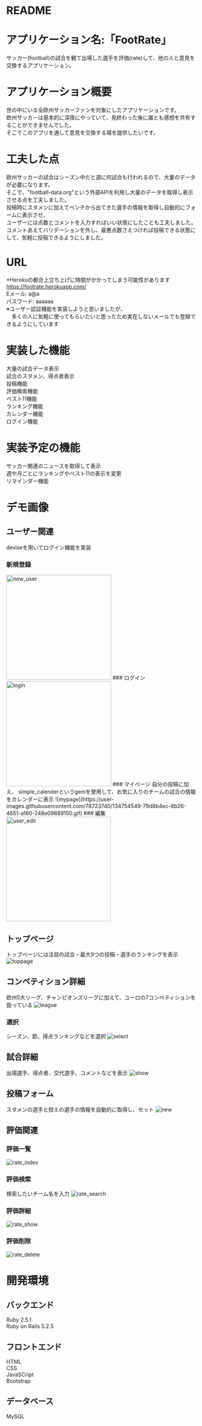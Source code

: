 # README

# アプリケーション名:「FootRate」
 サッカー(football)の試合を観て出場した選手を評価(rate)して、他の人と意見を交換するアプリケーション。  
 
# アプリケーション概要
 世の中にいる全欧州サッカーファンを対象にしたアプリケーションです。  
 欧州サッカーは基本的に深夜にやっていて、見終わった後に誰とも感想を共有することができませんでした。  
 そこでこのアプリを通して意見を交換する場を提供したいです。  
 
# 工夫した点
 欧州サッカーの試合はシーズン中だと週に何試合も行われるので、大量のデータが必要になります。  
 そこで、"football-data.org"という外部APIを利用し大量のデータを取得し表示させる点を工夫しました。  
 投稿時にスタメンに加えてベンチから出てきた選手の情報を取得し自動的にフォームに表示させ、  
 ユーザーには点数とコメントを入力すればいい状態にしたことも工夫しました。  
 コメントあえてバリデーションを外し、最悪点数さえつければ投稿できる状態にして、気軽に投稿できるようにしました。
 
# URL
 *Herokuの都合上立ち上げに時間がかかってしまう可能性があります  
 https://footrate.herokuapp.com/  
 Eメール: a@a    
 パスワード: aaaaaa  
 ※ユーザー認証機能を実装しようと思いましたが、  
 　多くの人に気軽に使ってもらいたいと思ったため実在しないメールでも登録できるようにしています

# 実装した機能
 大量の試合データ表示  
 試合のスタメン、得点者表示  
 投稿機能   
 評価検索機能  
 ベスト11機能  
 ランキング機能  
 カレンダー機能  
 ログイン機能  
 
# 実装予定の機能
 サッカー関連のニュースを取得して表示  
 週や月ごとにランキングやベスト11の表示を変更  
 リマインダー機能

# デモ画像
 ## ユーザー関連
  deviseを用いてログイン機能を実装
  ### 新規登録
  <img width="278" alt="new_user" src="https://user-images.githubusercontent.com/78723740/134754018-4e44343e-b5bf-46ca-83af-9c7ebe95caac.png">
  ### ログイン
  <img width="278" alt="login" src="https://user-images.githubusercontent.com/78723740/134753998-a1450c0d-77f0-41ed-a228-286bff2cebd8.png">
  ### マイページ
  自分の投稿に加え、  
  simple_calenderというgemを使用して、お気に入りのチームの試合の情報をカレンダーに表示
  ![mypage](https://user-images.githubusercontent.com/78723740/134754549-79d8b4ec-8b26-4651-a160-248e09889150.gif)
  ### 編集
  <img width="277" alt="user_edit" src="https://user-images.githubusercontent.com/78723740/134754543-7b6a6b36-a01c-4c1c-a2f8-2342e13b5fb7.png">

 ## トップページ
 トップページには注目の試合・最大9つの投稿・選手のランキングを表示
 ![toppage](https://user-images.githubusercontent.com/78723740/134754012-89fef79f-1078-40c3-afb2-a49252ee8ed0.gif)

 ## コンペティション詳細
 欧州5大リーグ、チャンピオンズリーグに加えて、ユーロの7コンペティションを扱っている
  ![league](https://user-images.githubusercontent.com/78723740/134753994-a6add64b-7eac-4e40-8d32-a9eb78421419.gif)
  ### 選択
  シーズン、節、得点ランキングなどを選択
  ![select](https://user-images.githubusercontent.com/78723740/134754004-7134a2d1-a84f-4062-b63b-474fecefc88c.gif)
   
 ## 試合詳細
 出場選手、得点者、交代選手、コメントなどを表示
 ![show](https://user-images.githubusercontent.com/78723740/134754009-293955dc-1459-436b-8c96-3aec99ecc2ae.gif)

 ## 投稿フォーム
 スタメンの選手と控えの選手の情報を自動的に取得し、セット
 ![new](https://user-images.githubusercontent.com/78723740/134754002-204f547f-fefa-4c08-9252-55e38163f196.gif)

 ## 評価関連
  ### 評価一覧
  ![rate_index](https://user-images.githubusercontent.com/78723740/134754336-a102d0cd-2d01-41a8-9e78-d17076006241.gif)
  ### 評価検索
  検索したいチーム名を入力
  ![rate_search](https://user-images.githubusercontent.com/78723740/134754341-93de22a3-a2fb-4fb8-86e9-521de7e78f46.gif)
  ### 評価詳細
  ![rate_show](https://user-images.githubusercontent.com/78723740/134754335-d6d8741c-d8f9-4782-b1a8-a86418cd4b24.gif)
  ### 評価削除
  ![rate_delete](https://user-images.githubusercontent.com/78723740/134754339-d8a0de0b-36c7-4577-891c-53f4586740f4.gif)

# 開発環境
 ## バックエンド
  Ruby 2.5.1  
  Ruby on Rails 5.2.5
 ## フロントエンド
  HTML  
  CSS  
  JavaSCript  
  Bootstrap
 ## データベース
  MySQL
